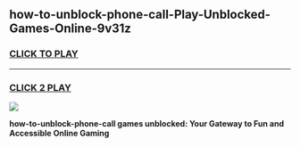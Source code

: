 
## how-to-unblock-phone-call-Play-Unblocked-Games-Online-9v31z
<h3>
<a href="https://premium76.site?title=how-to-unblock-phone-call&ref=25A">CLICK TO PLAY</a></h3>
<hr>

<h3>
<a href="https://premium76.site?title=how-to-unblock-phone-call&ref=25A">CLICK 2 PLAY</a>
  
</h3>

<a href="https://premium76.site?title=how-to-unblock-phone-call&ref=25A"><img src="https://clearcache.store/games.png"></a>


**how-to-unblock-phone-call games unblocked: Your Gateway to Fun and Accessible Online Gaming**
